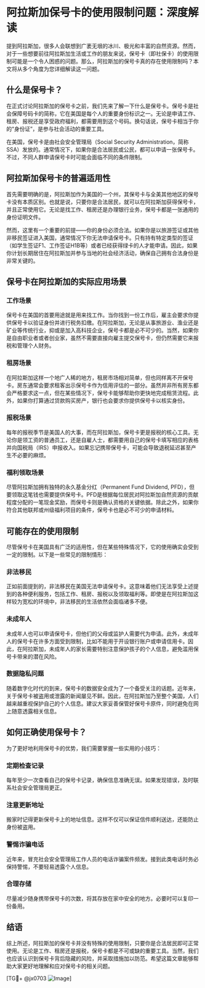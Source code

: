 # 阿拉斯加保号卡的使用限制问题：深度解读

提到阿拉斯加，很多人会联想到广袤无垠的冰川、极光和丰富的自然资源。然而，对于一些想要前往阿拉斯加生活或工作的朋友来说，保号卡（即社保卡）的使用限制可能是一个令人困惑的问题。那么，阿拉斯加的保号卡真的存在使用限制吗？本文将从多个角度为您详细解读这一问题。

## 什么是保号卡？

在正式讨论阿拉斯加的保号卡之前，我们先来了解一下什么是保号卡。保号卡是社会保障号码卡的简称，它在美国是每个人的重要身份标识之一。无论是申请工作、租房、报税还是享受政府福利，都需要用到这个号码。换句话说，保号卡相当于你的“身份证”，是参与社会活动的重要工具。

在美国，保号卡是由社会安全管理局（Social Security Administration，简称SSA）发放的。通常情况下，如果你是合法居民或公民，都可以申请一张保号卡。不过，不同人群申请保号卡时可能会面临不同的条件限制。

## 阿拉斯加保号卡的普遍适用性

首先需要明确的是，阿拉斯加作为美国的一个州，其保号卡与全美其他地区的保号卡没有本质区别。也就是说，只要你是合法居民，就可以在阿拉斯加获得保号卡，并且正常使用它。无论是找工作、租房还是办理银行业务，保号卡都是一张通用的身份证明文件。

然而，这里有一个重要的前提——你的身份必须合法。如果你是以旅游签证或其他非移民签证进入美国，通常情况下你无法申请保号卡。只有持有特定类型的签证（如学生签证F1、工作签证H1B等）或者已经获得绿卡的人才能申请。因此，如果你计划长期居住在阿拉斯加并参与当地的社会经济活动，确保自己拥有合法身份是非常关键的。

## 保号卡在阿拉斯加的实际应用场景

### 工作场景

保号卡在美国的首要用途就是用来找工作。当你找到一份工作后，雇主会要求你提供保号卡以验证身份并进行税务扣缴。在阿拉斯加，无论是从事旅游业、渔业还是矿业等传统行业，抑或是加入高科技企业，保号卡都是必不可少的。当然，如果你是自由职业者或者创业家，虽然不需要直接向雇主提交保号卡，但仍然需要它来报税和管理个人财务。

### 租房场景

在阿拉斯加这样一个地广人稀的地方，租房市场相对简单，但也同样离不开保号卡。房东通常会要求租客出示保号卡作为信用评估的一部分。虽然并非所有房东都会严格要求这一点，但在某些情况下，保号卡能够帮助你更快地完成租赁流程。此外，如果你打算通过贷款购买房产，银行也会要求你提供保号卡以核实身份。

### 报税场景

每年的报税季节是美国人的大事，而在阿拉斯加，保号卡更是报税的核心工具。无论你是领工资的普通员工，还是自雇人士，都需要用自己的保号卡填写相应的表格并向国税局（IRS）申报收入。如果忘记携带保号卡，可能会导致退税延迟甚至产生不必要的麻烦。

### 福利领取场景

尽管阿拉斯加拥有独特的永久基金分红（Permanent Fund Dividend, PFD），但要领取这笔钱也需要提供保号卡。PFD是根据每位居民对阿拉斯加自然资源的贡献程度分配的一笔现金奖励，而保号卡则是确认资格的关键依据。除此之外，如果你符合其他联邦或州级福利项目的条件，保号卡也是必不可少的申请材料。

## 可能存在的使用限制

尽管保号卡在美国具有广泛的适用性，但在某些特殊情况下，它的使用确实会受到一定的限制。以下是一些常见的限制情形：

### 非法移民

正如前面提到的，非法移民在美国无法申请保号卡。这意味着他们无法享受上述提到的各种便利服务，包括工作、租房、报税以及领取福利等。即使是在阿拉斯加这样较为宽松的环境中，非法移民的生活依然会面临诸多不便。

### 未成年人

未成年人也可以申请保号卡，但他们的父母或监护人需要代为申请。此外，未成年人的保号卡在许多方面受到限制，比如不能用于开设银行账户或申请信用卡。因此，在阿拉斯加，未成年人的家长需要特别注意保护孩子的个人信息，避免滥用保号卡带来的潜在风险。

### 数据隐私问题

随着数字化时代的到来，保号卡的数据安全成为了一个备受关注的话题。近年来，关于保号卡被盗用或泄露的新闻屡见不鲜。因此，在阿拉斯加乃至整个美国，人们越来越重视保护自己的个人信息。建议大家妥善保管好保号卡原件，同时避免在网上随意透露相关信息。

## 如何正确使用保号卡？

为了更好地利用保号卡的优势，我们需要掌握一些实用的小技巧：

### 定期检查记录

每年至少一次查看自己的保号卡记录，确保信息准确无误。如果发现错误，及时联系社会安全管理局更正。

### 注意更新地址

搬家时记得更新保号卡上的地址信息。这样不仅可以保证信件顺利送达，还能防止身份被盗用。

### 警惕诈骗电话

近年来，冒充社会安全管理局工作人员的电话诈骗案件频发。接到此类电话时务必保持警惕，不要轻易透露个人信息。

### 合理存储

尽量减少随身携带保号卡的次数，将其存放在家中安全的地方。必要时可以复印一份备用。

## 结语

综上所述，阿拉斯加的保号卡并没有特殊的使用限制，只要你是合法居民即可正常使用。无论是工作、租房还是报税，保号卡都是不可或缺的重要工具。当然，我们也应该认识到保号卡背后隐藏的风险，并采取措施加以防范。希望这篇文章能够帮助大家更好地理解和应对保号卡的相关问题。

[TG💪+ @jx0703 ![Image](https://github.com/user-attachments/assets/dbca1d08-cadb-493c-b0ec-ad6f7a83f270)]